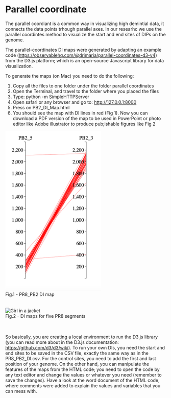 # Parallel coordinate

The parallel coordiant is a common way in visualizing high demintial data, it connects the data points trhough parallel axes. In our researhc we use the parallel coordintes method to visualize the start and end sites of DIPs on the genome. 


The parallel-coordinates DI maps were generated by adapting an example code (https://observablehq.com/@drimaria/parallel-coordinates-d3-v4) from the D3.js platform; which is an open-source Javascript library for data visualization.

To generate the maps  (on Mac) you need to do the following:

1) Copy all the files to one folder under the folder parallel coordinates 
2) Open the Terminal, and travel to the folder where you placed the files
3) Type: python -m SimpleHTTPServer
4) Open safari or any browser and go to: http://127.0.0.1:8000
5) Press on PB2_DI_Map.html
6) You should see the map with DI lines in red (Fig 1). Now you can download a PDF version of the map to be used in PowerPoint or photo editor like Adobe illustrator to produce pub;ishable figures like Fig 2 


<img src="DImaps/DI_red.png" alt="Girl in a jacket" width="300" height="500">
 <figcaption>Fig.1 - PR8_PB2 DI map</figcaption><br><br>
 
<img src="DImaps/Maps_all_segments.jpg" alt="Girl in a jacket" width="500" height="300">
 <figcaption>Fig.2 - DI maps for five PR8 segments</figcaption><br><br>
 
 
So basically, you are creating a local environment to run the D3.js library (you can read more about in the D3.js documentation: https://github.com/d3/d3/wiki). To run your own DIs, you need the start and end sites to be saved in the CSV file, exactly the same way as in the PR8_PB2_DI.csv. For the control sites, you need to add the first and last position of your genome. On the other hand, you can manipulate the features of the maps from the HTML code; you need to open the code by any text editor and change the values or whatever you need (remember to save the changes). Have a look at the word document of the HTML code, where comments were added to explain the values and variables that you can mess with.  




